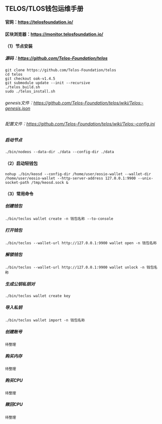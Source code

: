 
## TELOS/TLOS钱包运维手册

#### 官网：https://telosfoundation.io/
#### 区块浏览器：https://monitor.telosfoundation.io/

#### （1）节点安装
##### 源码：https://github.com/Telos-Foundation/telos
```
git clone https://github.com/Telos-Foundation/telos
cd telos
git checkout oak-v1.4.5
git submodule update --init --recursive
./telos_build.sh
sudo ./telos_install.sh
```
###### genesis文件：https://github.com/Telos-Foundation/telos/wiki/Telos:-genesis.json
###### 配置文件：https://github.com/Telos-Foundation/telos/wiki/Telos:-config.ini

##### 启动节点
`./bin/nodeos --data-dir ./data --config-dir ./data`

#### （2）启动轻钱包
`nohup ./bin/keosd --config-dir /home/user/eosio-wallet --wallet-dir /home/user/eosio-wallet --http-server-address 127.0.0.1:9900
 --unix-socket-path /tmp/keosd.sock &`
 
#### （3）常用命令
##### 创建钱包
`./bin/teclos wallet create -n 钱包名称 --to-console`

##### 打开钱包
`./bin/teclos --wallet-url http://127.0.0.1:9900 wallet open -n 钱包名称`

##### 解锁钱包
`./bin/teclos --wallet-url http://127.0.0.1:9900 wallet unlock -n 钱包名称`

##### 生成公钥私钥对
`./bin/teclos wallet create key`

##### 导入私钥
`./bin/teclos wallet import -n 钱包名称`

#####  创建账号
`待整理`

##### 购买内存
`待整理`

##### 购买CPU
`待整理`

##### 赎回CPU
`待整理`


